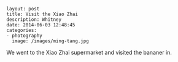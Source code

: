 ```
layout: post
title: Visit the Xiao Zhai
description: Whitney
date: 2014-06-03 12:48:45
categories:
- photography
  image: /images/ming-tang.jpg
```

We went to the Xiao Zhai supermarket and visited the bananer in.